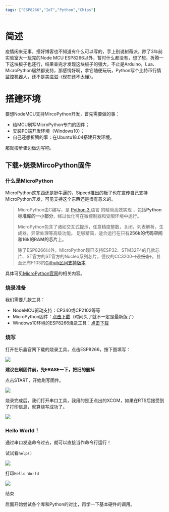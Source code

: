 ```yaml
---
tags: ["ESP8266","IoT","Python","Chips"]
---
```


# 简述

疫情闲来无事，搭好博客也不知道有什么可以写的，手上别说树莓派，除了3年前实验室大一玩完的Node MCU ESP8266以外，暂时什么都没有，想了想，折腾一下这块板子也还行，结果查完才发现这块板子的强大，不止是Arduino，Lua、MicroPython居然都支持，那感情好啊，拿它随便玩玩，Python写个比特币行情监控机器人，还不是美滋滋~~（现在还不太懂）~~。

# 搭建环境

要想NodeMCU支持MircoPython开发，首先需要做的事：

- 给MCU刷写MicroPython专门的固件；
- 安装PC端开发环境（Windows10）；
- 自己还想折腾的事：在Ubuntu18.04搭建开发环境。

那就按步骤边做边写吧。

## 下载+烧录MircoPython固件

### 什么是MicroPython

MicroPython这东西还是挺牛逼的，Sipeed推出的板子也在宣传自己支持MicroPython开发，可见支持这个东西还是很有意义的。

>MicroPython由C编写，是 [Python 3 ](http://www.python.org/)语言 的精简高效实现 ，包括**Python标准库的一小部分**，经过优化可在微控制器和受限环境中运行。
>
>MicroPython包含了诸如交互式提示，任意精度整数，关闭，列表解析，生成器，异常处理等高级功能。 足够精简，适合运行在只有**256k的代码空间和16k的RAM的芯片**上。
>
>除了ESP8266以外，MicroPython现已支持ESP32、STM32F4的几款芯片、ST官方的ST官方的Nucleo系列芯片，德仪的CC3200~~（没细查）~~，甚至还有F103的[Github民间支持版本](https://github.com/mcauser/micropython/tree/stm32f103)

具体可见[MicroPython官网](http://www.micropython.org/)的相关内容。

### 烧录准备

我们需要几款工具：

- NodeMCU驱动支持：CP340或CP2102等等
- MicroPython固件：[点击下载](http://www.micropython.org/resources/firmware/esp8266-20191220-v1.12.bin)（时间久了就不一定是最新版了）
- Windows10环境的ESP8266烧录工具：[点击下载](https://www.espressif.com/zh-hans/support/download/other-tools)

### 烧写

打开在乐鑫官网下载的烧录工具，点击ESP8266，按下图填写：

![](https://cdn.jsdelivr.net/gh/UlyssesXC/imgulss/PIC20200220001608.png)

**建议在刷固件前，先ERASE一下，把旧的删掉**

点击START，开始刷写固件。

![](https://cdn.jsdelivr.net/gh/UlyssesXC/imgulss/PIC20200220002907.png)

烧录完成后，我们打开串口工具，我用的是正点出的XCOM，如果在RTS后接受到了打印信息，就算烧写成功了。

![](https://cdn.jsdelivr.net/gh/UlyssesXC/imgulss/PIC20200220005623.png)

### Hello World！

通过串口发送命令过去，就可以直接当作命令行运行！

试试看`help()`

![](https://cdn.jsdelivr.net/gh/UlyssesXC/imgulss/PIC20200220010641.png)

打印`Hello World`

![](https://cdn.jsdelivr.net/gh/UlyssesXC/imgulss/PIC20200220010908.png)

结束

后面开始尝试各个库和Python的对比，再学一下基本硬件的调用。

